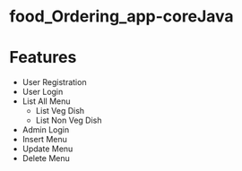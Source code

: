 # food_Ordering_app-coreJava
# Features
 * User Registration
 * User Login
 * List All Menu
    * List Veg Dish
    * List Non Veg Dish
 * Admin Login
 * Insert Menu
 * Update Menu
 * Delete Menu
 

